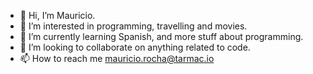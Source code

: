 - 👋 Hi, I’m Mauricio.
- 👀 I’m interested in programming, travelling and movies.
- 🌱 I’m currently learning Spanish, and more stuff about programming.
- 💞️ I’m looking to collaborate on anything related to code.
- 📫 How to reach me mauricio.rocha@tarmac.io

<!---
mauricio-tarmac/mauricio-tarmac is a ✨ special ✨ repository because its `README.md` (this file) appears on your GitHub profile.
You can click the Preview link to take a look at your changes.
--->
